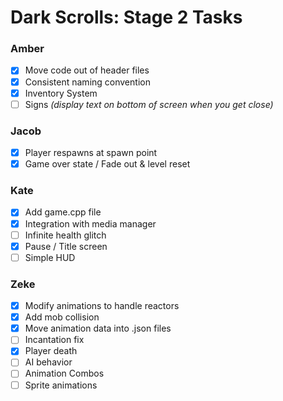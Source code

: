 # Dark Scrolls: Stage 2 Tasks

### Amber
- [x] Move code out of header files
- [x] Consistent naming convention
- [x] Inventory System
- [ ] Signs *(display text on bottom of screen when you get close)*

### Jacob
- [x] Player respawns at spawn point
- [x] Game over state / Fade out & level reset

### Kate
- [X] Add game.cpp file
- [X] Integration with media manager
- [ ] Infinite health glitch
- [X] Pause / Title screen
- [ ] Simple HUD

### Zeke
- [X] Modify animations to handle reactors 
- [x] Add mob collision
- [X] Move animation data into .json files
- [ ] Incantation fix
- [X] Player death
- [ ] AI behavior
- [ ] Animation Combos
- [ ] Sprite animations 
